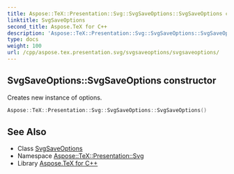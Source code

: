 ```yaml
---
title: Aspose::TeX::Presentation::Svg::SvgSaveOptions::SvgSaveOptions constructor
linktitle: SvgSaveOptions
second_title: Aspose.TeX for C++
description: 'Aspose::TeX::Presentation::Svg::SvgSaveOptions::SvgSaveOptions constructor. Creates new instance of options in C++.'
type: docs
weight: 100
url: /cpp/aspose.tex.presentation.svg/svgsaveoptions/svgsaveoptions/
---
```

## SvgSaveOptions::SvgSaveOptions constructor


Creates new instance of options.

```cpp
Aspose::TeX::Presentation::Svg::SvgSaveOptions::SvgSaveOptions()
```

## See Also

* Class [SvgSaveOptions](../)
* Namespace [Aspose::TeX::Presentation::Svg](../../)
* Library [Aspose.TeX for C++](../../../)
